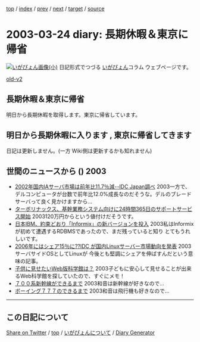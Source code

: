 [top](../index.html) 
 / [index](index.html) 
 / [prev](https://igapyon.github.io/diary/2003/ig030320.html) 
 / [next](https://igapyon.github.io/diary/2003/ig030401.html) 
 / [target](https://igapyon.github.io/diary/2003/ig030324.html) 
 / [source](https://github.com/igapyon/diary/blob/gh-pages/2003/ig030324.html.src.md) 

2003-03-24 diary: 長期休暇＆東京に帰省
=====================================================================================================
[![いがぴょん画像(小)](https://igapyon.github.io/diary/images/iga200306s.jpg "いがぴょん")](https://igapyon.github.io/diary/memo/memoigapyon.html) 日記形式でつづる [いがぴょん](https://igapyon.github.io/diary/memo/memoigapyon.html)コラム ウェブページです。

[old-v2](ig030324-orig.html)

## 長期休暇＆東京に帰省

明日から長期休暇を取得します。東京に帰省しています。


## 明日から長期休暇に入ります , 東京に帰省してきます

日記は更新しません。(一方 Wiki側は更新するかも知れません)

## 世間のニュースから () 2003

* [2002年国内IAサーバ市場は前年比11.7％減--IDC Japan調べ](http://www.zdnet.co.jp/enterprise/0303/19/epn14.html)  2003一方で、デルコンピュータが台数で前年比12.0%成長なのだそうな。デルのブレードサーバって良く見かけますから…
* [ターボリナックス、基幹業務システム向けに24時間365日のサポートサービス開始](http://biztech.nikkeibp.co.jp/wcs/leaf/CID/onair/biztech/comp/235380)  2003120万円からという値付けだそうです。
* [日本IBM、約束どおり「Informix」の新バージョンを投入](http://www.zdnet.co.jp/enterprise/0303/12/epn20.html)  2003私はInformixが初めて遭遇するRDBMSであったので、まだ残っていると知り とてもうれしいです。
* [2006年にはシェア15％に??IDC が国内Linuxサーバー市場動向を発表](http://japan.internet.com/linuxtoday/20030319/5.html)  2003サーバサイドOSとしてLinuxが 今後とも堅調にシェアを伸ばすんだという意味の記事。
* [子供に見せたいWeb版科学館は？](http://slashdot.jp/article.pl?sid=03/03/22/1344234&topic=27)  2003子どもに安心して見せることが出来るWeb科学館を探していたので、すぐにメモ！
* [７００系新幹線ができるまで](http://sc-smn.jst.go.jp/8/bangumi.asp?i_series_code=B010602&i_renban_code=004)  2003和音は新幹線が好きなので…
* [ボーイング７７７のできるまで](http://sc-smn.jst.go.jp/8/bangumi.asp?i_series_code=B990602&i_renban_code=001)  2003和音は飛行機も好きなので…

----------------------------------------------------------------------------------------------------

## この日記について

[Share on Twitter](https://twitter.com/intent/tweet?hashtags=igapyon%2Cdiary%2C%E3%81%84%E3%81%8C%E3%81%B4%E3%82%87%E3%82%93&text=%E9%95%B7%E6%9C%9F%E4%BC%91%E6%9A%87%EF%BC%86%E6%9D%B1%E4%BA%AC%E3%81%AB%E5%B8%B0%E7%9C%81&url=https%3A%2F%2Figapyon.github.io%2Fdiary%2F2003%2Fig030324.html) / [top](../index.html) / [いがぴょんについて](https://igapyon.github.io/diary/memo/memoigapyon.html) / [Diary Generator](https://github.com/igapyon/igapyonv3)
